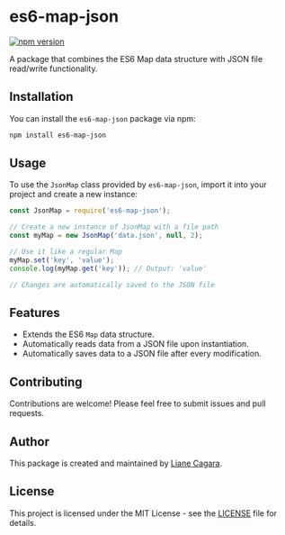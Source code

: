 # es6-map-json

[![npm version](https://badge.fury.io/js/es6-map-json.svg)](https://badge.fury.io/js/es6-map-json)

A package that combines the ES6 Map data structure with JSON file read/write functionality.

## Installation

You can install the `es6-map-json` package via npm:

```bash
npm install es6-map-json
```

## Usage

To use the `JsonMap` class provided by `es6-map-json`, import it into your project and create a new instance:

```javascript
const JsonMap = require('es6-map-json');

// Create a new instance of JsonMap with a file path
const myMap = new JsonMap('data.json', null, 2);

// Use it like a regular Map
myMap.set('key', 'value');
console.log(myMap.get('key')); // Output: 'value'

// Changes are automatically saved to the JSON file
```

## Features

- Extends the ES6 `Map` data structure.
- Automatically reads data from a JSON file upon instantiation.
- Automatically saves data to a JSON file after every modification.

## Contributing

Contributions are welcome! Please feel free to submit issues and pull requests.

## Author

This package is created and maintained by [Liane Cagara](https://github.com/lianecagara).

## License

This project is licensed under the MIT License - see the [LICENSE](LICENSE) file for details.
